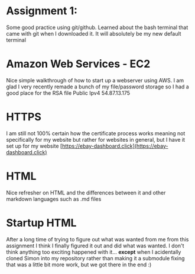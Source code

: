 # Assignment 1:
Some good practice using git/github.
Learned about the bash terminal that came with git when I downloaded it. It will absolutely be my new default terminal

# Amazon Web Services - EC2
Nice simple walkthrough of how to start up a webserver using AWS. 
I am glad I very recently remade a bunch of my file/password storage so I had a good place for the RSA file
Public Ipv4 54.87.13.175

# HTTPS
I am still not 100% certain how the certificate process works meaning not specifically for my website but rather for websites in general, but I have it set up for my website
[https://ebay-dashboard.click](https://ebay-dashboard.click)

# HTML
Nice refresher on HTML and the differences between it and other markdown languages such as .md files

# Startup HTML
After a long time of trying to figure out what was wanted from me from this assignment I think I finally figured it out and did what was wanted. I don't think anything too exciting happened with it... **except** when I acidentally cloned Simon into my repository rather than making it a submodule fixing that was a little bit more work, but we got there in the end :)
